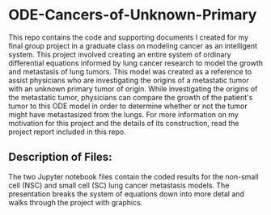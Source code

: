 # ODE-Cancers-of-Unknown-Primary
This repo contains the code and supporting documents I created for my final group project in a graduate class on modeling cancer as an intelligent system. This project involved creating an entire system of ordinary differential equations informed by lung cancer research to model the growth and metastasis of lung tumors. This model was created as a reference to assist physicians who are investigating the origins of a metastatic tumor with an unknown primary tumor of origin. While investigating the origins of the metastatic tumor, physicians can compare the growth of the patient's tumor to this ODE model in order to determine whether or not the tumor might have metastasized from the lungs. For more information on my motivation for this project and the details of its construction, read the project report included in this repo.

## Description of Files:
The two Jupyter notebook files contain the coded results for the non-small cell (NSC) and small cell (SC) lung cancer metastasis models. The presentation breaks the system of equations down into more detal and walks through the project with graphics. 
